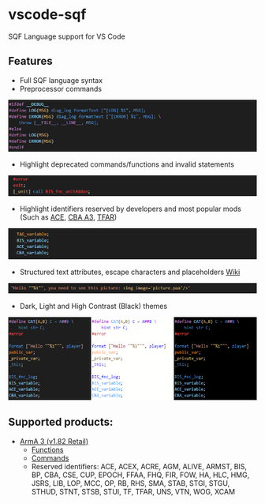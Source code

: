 # vscode-sqf

SQF Language support for VS Code

## Features

* Full SQF language syntax
* Preprocessor commands

![Preprocessor commands](/images/preprocessor.png)

* Highlight deprecated commands/functions and invalid statements

![Highlight deprecated commands/functions and invalid statements](/images/errors.png)

* Highlight identifiers reserved by developers and most popular mods (Such as [ACE](https://github.com/acemod/ACE3), [CBA A3](https://github.com/CBATeam/CBA_A3), [TFAR](https://github.com/michail-nikolaev/task-force-arma-3-radio))

![Highlight identifiers reserved by developers and most popular mods](/images/reserved_identifiers.png)

* Structured text attributes, escape characters and placeholders [Wiki](https://community.bistudio.com/wiki/Structured_Text)

![Structured text attributes, escape characters and placeholders](/images/structured_text.png)

* Dark, Light and High Contrast (Black) themes

![Dark, Light and High Contrast (Black) themes](/images/themes.png)

## Supported products:

* [ArmA 3 (v1.82 Retail)](https://community.bistudio.com/wiki/Category:Arma_3:_Editing)
  * [Functions](https://community.bistudio.com/wiki/Category:Arma_3:_Functions)
  * [Commands](https://community.bistudio.com/wiki/Category:Scripting_Commands_Arma_3)
  * Reserved identifiers: ACE, ACEX, ACRE, AGM, ALIVE, ARMST, BIS, BP, CBA, CSE, CUP, EPOCH, FFAA, FHQ, FIR, FOW, HA, HLC, HMG, JSRS, LIB, LOP, MCC, OP, RB, RHS, SMA, STAB, STGI, STGU, STHUD, STNT, STSB, STUI, TF, TFAR, UNS, VTN, WOG, XCAM
